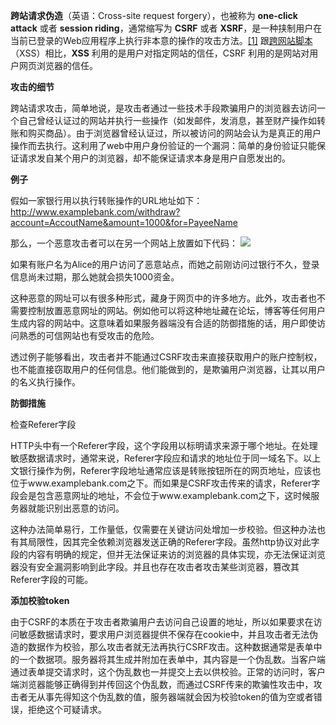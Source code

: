 **跨站请求伪造**（英语：Cross-site request forgery），也被称为 **one-click attack** 或者 **session riding**，通常缩写为 **CSRF** 或者 **XSRF**，是一种挟制用户在当前已登录的Web应用程序上执行非本意的操作的攻击方法。[\[1\]](https://zh.wikipedia.org/wiki/%E8%B7%A8%E7%AB%99%E8%AF%B7%E6%B1%82%E4%BC%AA%E9%80%A0#cite_note-Ristic-1) 跟[跨网站脚本](https://zh.wikipedia.org/wiki/%E8%B7%A8%E7%B6%B2%E7%AB%99%E6%8C%87%E4%BB%A4%E7%A2%BC "跨网站脚本")（XSS）相比，**XSS** 利用的是用户对指定网站的信任，CSRF 利用的是网站对用户网页浏览器的信任。

**攻击的细节**  

跨站请求攻击，简单地说，是攻击者通过一些技术手段欺骗用户的浏览器去访问一个自己曾经认证过的网站并执行一些操作（如发邮件，发消息，甚至财产操作如转账和购买商品）。由于浏览器曾经认证过，所以被访问的网站会认为是真正的用户操作而去执行。这利用了web中用户身份验证的一个漏洞：简单的身份验证只能保证请求发自某个用户的浏览器，却不能保证请求本身是用户自愿发出的。

**例子**

假如一家银行用以执行转账操作的URL地址如下： http://www.examplebank.com/withdraw?account=AccoutName&amount=1000&for=PayeeName

那么，一个恶意攻击者可以在另一个网站上放置如下代码： <img src="http://www.examplebank.com/withdraw?account=Alice&amount=1000&for=Badman">

如果有账户名为Alice的用户访问了恶意站点，而她之前刚访问过银行不久，登录信息尚未过期，那么她就会损失1000资金。

这种恶意的网址可以有很多种形式，藏身于网页中的许多地方。此外，攻击者也不需要控制放置恶意网址的网站。例如他可以将这种地址藏在论坛，博客等任何用户生成内容的网站中。这意味着如果服务器端没有合适的防御措施的话，用户即使访问熟悉的可信网站也有受攻击的危险。

透过例子能够看出，攻击者并不能通过CSRF攻击来直接获取用户的账户控制权，也不能直接窃取用户的任何信息。他们能做到的，是欺骗用户浏览器，让其以用户的名义执行操作。

**防御措施**

 检查Referer字段  

HTTP头中有一个Referer字段，这个字段用以标明请求来源于哪个地址。在处理敏感数据请求时，通常来说，Referer字段应和请求的地址位于同一域名下。以上文银行操作为例，Referer字段地址通常应该是转账按钮所在的网页地址，应该也位于www.examplebank.com之下。而如果是CSRF攻击传来的请求，Referer字段会是包含恶意网址的地址，不会位于www.examplebank.com之下，这时候服务器就能识别出恶意的访问。

这种办法简单易行，工作量低，仅需要在关键访问处增加一步校验。但这种办法也有其局限性，因其完全依赖浏览器发送正确的Referer字段。虽然http协议对此字段的内容有明确的规定，但并无法保证来访的浏览器的具体实现，亦无法保证浏览器没有安全漏洞影响到此字段。并且也存在攻击者攻击某些浏览器，篡改其Referer字段的可能。

**添加校验token**

由于CSRF的本质在于攻击者欺骗用户去访问自己设置的地址，所以如果要求在访问敏感数据请求时，要求用户浏览器提供不保存在cookie中，并且攻击者无法伪造的数据作为校验，那么攻击者就无法再执行CSRF攻击。这种数据通常是表单中的一个数据项。服务器将其生成并附加在表单中，其内容是一个伪乱数。当客户端通过表单提交请求时，这个伪乱数也一并提交上去以供校验。正常的访问时，客户端浏览器能够正确得到并传回这个伪乱数，而通过CSRF传来的欺骗性攻击中，攻击者无从事先得知这个伪乱数的值，服务器端就会因为校验token的值为空或者错误，拒绝这个可疑请求。







